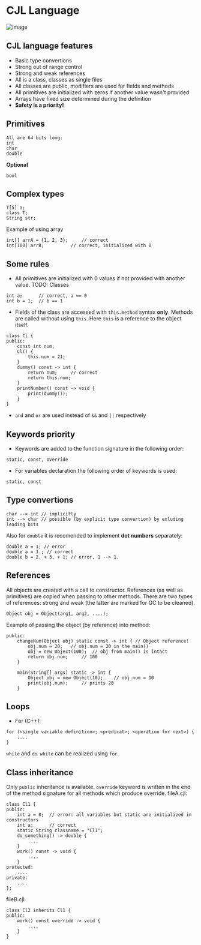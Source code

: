 # CJL Language
![image](https://user-images.githubusercontent.com/91914454/137986186-43a28636-42b9-4750-aa90-6805c9058f01.png)

## CJL language features
* Basic type convertions
* Strong out of range control
* Strong and weak references
* All is a class, classes as single files
* All classes are public, modifiers are used for fields and methods
* All primitives are initialized with zeros if another value wasn't provided
* Arrays have fixed size determined during the definition
* **Safety is a priority!**

## Primitives
```
All are 64 bits long:
int
char
double
```
**Optional**
```
bool
```

## Complex types
```
T[5] a;
class T;
String str;
```

Example of using array
```
int[] arrA = {1, 2, 3};		// correct
int[100] arrB;			// correct, initialized with 0
```

<!-- ## Some constants
```
errptr = #0x0;
something = 1;
nothing = 0;
``` -->

## Some rules
* All primitives are initialized with 0 values if not provided with another value. TODO: Classes
```
int a;		// correct, a == 0 
int b = 1;	// b == 1
```
* Fields of the class are accessed with `this.method` syntax **only**. Methods are called without using `this`.
Here `this` is a reference to the object itself.
```
class Cl {
public:
	const int num;
	Cl() {
		this.num = 21;
	}
	dummy() const -> int {
		return num;		// correct
		return this.num;
	}
	printNumber() const -> void {
		print(dummy());
	}
}
```

* `and` and `or` are used instead of `&&` and `||` respectively

## Keywords priority
* Keywords are added to the function signature in the following order:
```
static, const, override
```
* For variables declaration the following order of keywords is used:
```
static, const
```

## Type convertions
```
char --> int // implicitly
int --> char // possible (by explicit type convertion) by exluding leading bits
```
Also for `double` it is recomended to implement **dot numbers** separately:
```
double a = 1; // error
double a = 1.; // correct
double b = 2. + 3. + 1; // error, 1 --> 1.
```

## References
All objects are created with a call to constructor. References (as well as primitives) are copied when passing to
other methods. There are two types of references: strong and weak (the latter are marked for GC to be cleaned).
```
Object obj = Object(arg1, arg2, ....);
```
Example of passing the object (by reference) into method:
```
public:
	changeNum(Object obj) static const -> int { // Object reference!
		obj.num = 20;	// obj.num = 20 in the main()
		obj = new Object(100);	// obj from main() is intact
		return obj.num;		// 100 
	}

	main(String[] args) static -> int {
		Object obj = new Object(10);	// obj.num = 10
		print(obj.num);		// prints 20
	}
```

## Loops
* For (C++):
```
for (<single variable definition>; <predicat>; <operation for next>) {
	....
}
```

`while` and `do while` can be realized using `for`.


## Class inheritance
Only `public` inheritance is available. `override` keyword is written in the end of the method signature
for all methods which produce override.
fileA.cjl:
```
class Cl1 {
public:
    int a = 0;	// error: all variables but static are initialized in constructors
	int a;		// correct
    static String classname = "Cl1";
    do_something() -> double {
		....
	}
    work() const -> void {
		....
	}
protected:
	....
private:
	....
};
```
fileB.cjl:
```
class Cl2 inherits Cl1 {
public:
	work() const override -> void {
		....
	}
}
```
